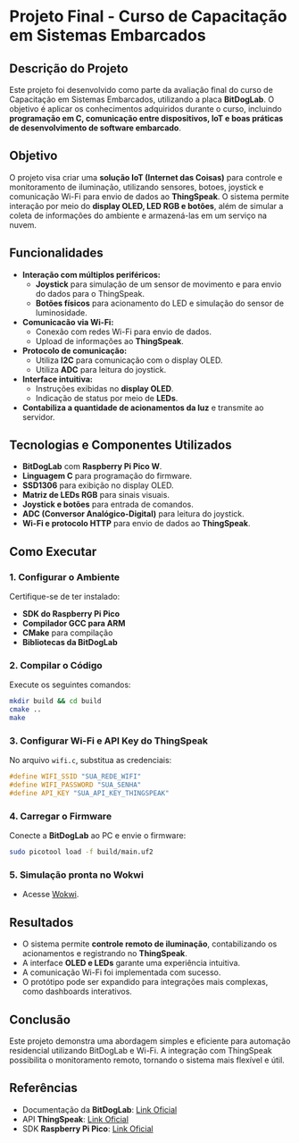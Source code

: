 # Projeto Final - Curso de Capacitação em Sistemas Embarcados

## Descrição do Projeto
Este projeto foi desenvolvido como parte da avaliação final do curso de Capacitação em Sistemas Embarcados, utilizando a placa **BitDogLab**. O objetivo é aplicar os conhecimentos adquiridos durante o curso, incluindo **programação em C, comunicação entre dispositivos, IoT e boas práticas de desenvolvimento de software embarcado**.

## Objetivo
O projeto visa criar uma **solução IoT (Internet das Coisas)** para controle e monitoramento de iluminação, utilizando sensores, botoes, joystick e comunicação Wi-Fi para envio de dados ao **ThingSpeak**. O sistema permite interação por meio do **display OLED, LED RGB e botões**, além de simular a coleta de informações do ambiente e armazená-las em um serviço na nuvem.

## Funcionalidades
- **Interação com múltiplos periféricos:**
  - **Joystick** para simulação de um sensor de movimento e para envio do dados para o ThingSpeak.
  - **Botões físicos** para acionamento do LED e simulação do sensor de luminosidade.
- **Comunicacão via Wi-Fi:**
  - Conexão com redes Wi-Fi para envio de dados.
  - Upload de informações ao **ThingSpeak**.
- **Protocolo de comunicação:**
  - Utiliza **I2C** para comunicação com o display OLED.
  - Utiliza **ADC** para leitura do joystick.
- **Interface intuitiva:**
  - Instruções exibidas no **display OLED**.
  - Indicação de status por meio de **LEDs**.
- **Contabiliza a quantidade de acionamentos da luz** e transmite ao servidor.

## Tecnologias e Componentes Utilizados
- **BitDogLab** com **Raspberry Pi Pico W**.
- **Linguagem C** para programação do firmware.
- **SSD1306** para exibição no display OLED.
- **Matriz de LEDs RGB** para sinais visuais.
- **Joystick e botões** para entrada de comandos.
- **ADC (Conversor Analógico-Digital)** para leitura do joystick.
- **Wi-Fi e protocolo HTTP** para envio de dados ao **ThingSpeak**.

## Como Executar
### 1. Configurar o Ambiente
Certifique-se de ter instalado:
- **SDK do Raspberry Pi Pico**
- **Compilador GCC para ARM**
- **CMake** para compilação
- **Bibliotecas da BitDogLab**

### 2. Compilar o Código
Execute os seguintes comandos:
```sh
mkdir build && cd build
cmake ..
make
```

### 3. Configurar Wi-Fi e API Key do ThingSpeak
No arquivo `wifi.c`, substitua as credenciais:
```c
#define WIFI_SSID "SUA_REDE_WIFI"
#define WIFI_PASSWORD "SUA_SENHA"
#define API_KEY "SUA_API_KEY_THINGSPEAK"
```

### 4. Carregar o Firmware
Conecte a **BitDogLab** ao PC e envie o firmware:
```sh
sudo picotool load -f build/main.uf2
```

### **5. Simulação pronta no Wokwi**
- Acesse [Wokwi](https://wokwi.com/projects/422016578752670721).

## Resultados
- O sistema permite **controle remoto de iluminação**, contabilizando os acionamentos e registrando no **ThingSpeak**.
- A interface **OLED e LEDs** garante uma experiência intuitiva.
- A comunicação Wi-Fi foi implementada com sucesso.
- O protótipo pode ser expandido para integrações mais complexas, como dashboards interativos.

## Conclusão

Este projeto demonstra uma abordagem simples e eficiente para automação residencial utilizando BitDogLab e Wi-Fi. A integração com ThingSpeak possibilita o monitoramento remoto, tornando o sistema mais flexível e útil.

## Referências
- Documentação da **BitDogLab**: [Link Oficial](https://bitdoglab.com/docs)
- API **ThingSpeak**: [Link Oficial](https://thingspeak.com/)
- SDK **Raspberry Pi Pico**: [Link Oficial](https://www.raspberrypi.org/documentation/microcontrollers/)

